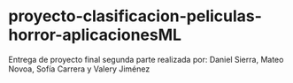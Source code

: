 # proyecto-clasificacion-peliculas-horror-aplicacionesML
Entrega de proyecto final segunda parte realizada por: Daniel Sierra, Mateo Novoa, Sofía Carrera y Valery Jiménez
